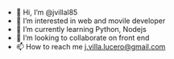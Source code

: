 - 👋 Hi, I’m @jvillal85
- 👀 I’m interested in web and movile developer
- 🌱 I’m currently learning Python, Nodejs
- 💞️ I’m looking to collaborate on front end
- 📫 How to reach me j.villa.lucero@gmail.com
<!---
jvillal85/jvillal85 is a ✨ special ✨ repository because its `README.md` (this file) appears on your GitHub profile.
You can click the Preview link to take a look at your changes.
--->
